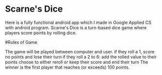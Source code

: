 # Scarne's Dice

Here is a fully functional android app which I made in Google Applied CS with android program. 
Scarne's Dice is a turn-based dice game where players score points by rolling dice. 

#Rules of Game

The game will be played between computer and user.
if they roll a 1, score no points and lose their turn
if they roll a 2 to 6:
add the rolled value to their points
choose to either reroll or keep their score and end their turn
The winner is the first player that reaches (or exceeds) 100 points.